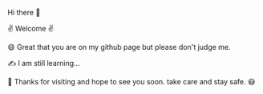 Hi there 👋

✌ Welcome ✌

😄 Great that you are on my github page but please don't judge me. 

✍ I am still learning...

👏 Thanks for visiting and hope to see you soon. take care and stay safe. 😷
